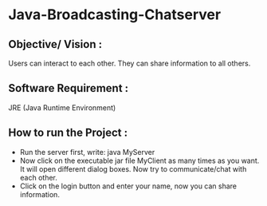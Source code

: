 # Java-Broadcasting-Chatserver

## Objective/ Vision : 
Users can interact to each other. They can share information to all others.

## Software Requirement : 
JRE (Java Runtime Environment)

## How to run  the Project :
* Run the server first, write: java MyServer
* Now click on the executable jar file MyClient as many times as you want. It will open different dialog boxes. Now try to communicate/chat with each other.
* Click on the login button and enter your name, now you can share information.
